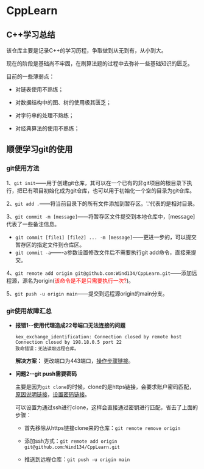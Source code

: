 # CppLearn

## C++学习总结

该仓库主要是记录C++的学习历程，争取做到从无到有，从小到大。

现在的阶段是基础尚不牢固，在刷算法题的过程中去弥补一些基础知识的匮乏。

目前的一些薄弱点：

- 对链表使用不熟练；

- 对数据结构中的图、树的使用极其匮乏；

- 对字符串的处理不熟练；

- 对经典算法的使用不熟练；

## 顺便学习git的使用

### git使用方法

1、`git init`——用于创建git仓库，其可以在一个已有的非git项目的根目录下执行，把已有项目初始化成为git仓库，也可以用于初始化一个空的目录为git仓库。

2、`git add .`——将当前目录下的所有文件添加到暂存区。'.'代表的是相对目录。

3、`git commit -m [message]`——将暂存区文件提交到本地仓库中，[message]代表了一些备注信息。

- `git commit [file1] [file2] ... -m [message]`——更进一步的，可以提交暂存区的指定文件到仓库区。
- `git commit -a`——-a参数设置修改文件后不需要执行git add命令，直接来提交。

4、`git remote add origin git@github.com:Wind134/CppLearn.git`——添加远程源，源名为origin(<font color='red'>该命令是不是只需要执行一次?</font>)。

5、`git push -u origin main`——提交到远程源origin的main分支。

### git使用故障汇总

- **报错1--使用代理造成22号端口无法连接的问题**

  ```
  kex_exchange_identification: Connection closed by remote host
  Connection closed by 198.18.0.5 port 22
  致命错误：无法读取远程仓库。
  ```

  **解决方案：** 更改端口为443端口，[操作步骤链接](https://docs.github.com/en/authentication/troubleshooting-ssh/using-ssh-over-the-https-port)。


- **问题2--git push需要密码**

  主要是因为`git clone`的时候，clone的是https链接，会要求账户密码匹配，[原因说明链接](https://docs.github.com/zh/get-started/getting-started-with-git/about-remote-repositories)，[设置密码链接](https://docs.github.com/zh/authentication/keeping-your-account-and-data-secure/creating-a-personal-access-token)。

  可以设置为通过ssh进行clone，这样会直接通过密钥进行匹配，省去了上面的步骤：

    - 首先移除从https链接clone来的仓库：`git remote remove origin`

    - 添加ssh方式：`git remote add origin git@github.com:Wind134/CppLearn.git`

    - 推送到远程仓库：`git push -u origin main`


